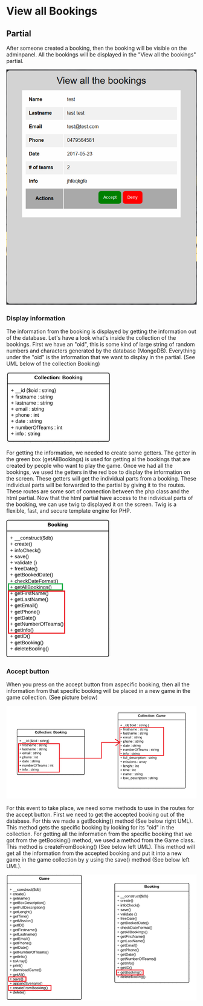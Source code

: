 # View all Bookings

## Partial

After someone created a booking, then the booking will be visible on the adminpanel. All the bookings will be displayed in the "View all the bookings" partial.

![](/assets/Allbookings.png)

### Display information

The information from the booking is displayed by getting the information out of the database. Let's have a look what's inside the collection of the bookings. First we have an "oid", this is some kind of large string of random numbers and characters generated by the database \(MongoDB\). Everything under the "oid" is the information that we want to display in the partial. \(See UML below of the collection Booking\)

![](/assets/bookingsuml.png)

For getting the information, we needed to create some getters. The getter in the green box \(getAllBookings\) is used for getting al the bookings that are created by people who want to play the game. Once we had all the bookings, we used the getters in the red box to display the information on the screen. These getters will get the individual parts from a booking. These individual parts will be forwarded to the partial by giving it to the routes. These routes are some sort of connection between the php class and the html partial. Now that the html partial have access to the individual parts of the booking, we can use twig to displayed it on the screen. Twig is a flexible, fast, and secure template engine for PHP.

![](/assets/Allbookingsuml.png)

### Accept button

When you press on the accept button from aspecific booking, then all the information from that specific booking will be placed in a new game in the game collection. \(See picture below\)

![](/assets/Acceptbutton.png)

For this event to take place, we need some methods to use in the routes for the accept button. First we need to get the accepted booking out of the database. For this we made a getBooking\(\) method \(See below right UML\). This method gets the specific booking by looking for its "oid" in the collection. For getting all the information from the specific booking that we got from the getBooking\(\) method, we used a method from the Game class. This method is createFromBooking\(\) \(See below left UML\). This method will get all the information from the accepted booking and put it into a new game in the game collection by y using the save\(\) method \(See below left UML\).

![](/assets/Acceptbutton2.png)





